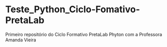 # Teste_Python_Ciclo-Fomativo-PretaLab
Primeiro repositório do Ciclo Formativo PretaLab Phyton com a Professora Amanda Vieira
